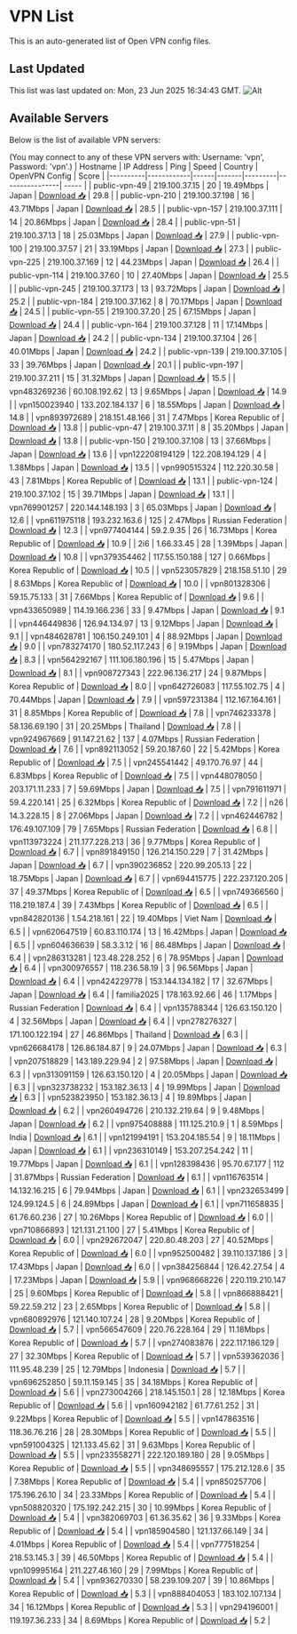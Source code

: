 # VPN List

This is an auto-generated list of Open VPN config files.

## Last Updated

This list was last updated on: Mon, 23 Jun 2025 16:34:43 GMT.
![Alt](https://repobeats.axiom.co/api/embed/186b98318ef1479477931607c1ad7d823f12451f.svg "Repobeats analytics image")

## Available Servers

Below is the list of available VPN servers:

(You may connect to any of these VPN servers with: Username: 'vpn', Password: 'vpn'.)
| Hostname | IP Address | Ping | Speed | Country | OpenVPN Config | Score |
|----------|------------|------|-------|---------|----------------| ----- |
| public-vpn-49 | 219.100.37.15 | 20 | 19.49Mbps | Japan | [Download 📥](./configs/server_0_JP.ovpn) | 29.8 |
| public-vpn-210 | 219.100.37.198 | 16 | 43.71Mbps | Japan | [Download 📥](./configs/server_1_JP.ovpn) | 28.5 |
| public-vpn-157 | 219.100.37.111 | 14 | 20.86Mbps | Japan | [Download 📥](./configs/server_2_JP.ovpn) | 28.4 |
| public-vpn-51 | 219.100.37.13 | 18 | 25.03Mbps | Japan | [Download 📥](./configs/server_3_JP.ovpn) | 27.9 |
| public-vpn-100 | 219.100.37.57 | 21 | 33.19Mbps | Japan | [Download 📥](./configs/server_4_JP.ovpn) | 27.3 |
| public-vpn-225 | 219.100.37.169 | 12 | 44.23Mbps | Japan | [Download 📥](./configs/server_5_JP.ovpn) | 26.4 |
| public-vpn-114 | 219.100.37.60 | 10 | 27.40Mbps | Japan | [Download 📥](./configs/server_6_JP.ovpn) | 25.5 |
| public-vpn-245 | 219.100.37.173 | 13 | 93.72Mbps | Japan | [Download 📥](./configs/server_7_JP.ovpn) | 25.2 |
| public-vpn-184 | 219.100.37.162 | 8 | 70.17Mbps | Japan | [Download 📥](./configs/server_8_JP.ovpn) | 24.5 |
| public-vpn-55 | 219.100.37.20 | 25 | 67.15Mbps | Japan | [Download 📥](./configs/server_9_JP.ovpn) | 24.4 |
| public-vpn-164 | 219.100.37.128 | 11 | 17.14Mbps | Japan | [Download 📥](./configs/server_10_JP.ovpn) | 24.2 |
| public-vpn-134 | 219.100.37.104 | 26 | 40.01Mbps | Japan | [Download 📥](./configs/server_11_JP.ovpn) | 24.2 |
| public-vpn-139 | 219.100.37.105 | 33 | 39.76Mbps | Japan | [Download 📥](./configs/server_12_JP.ovpn) | 20.1 |
| public-vpn-197 | 219.100.37.211 | 15 | 31.32Mbps | Japan | [Download 📥](./configs/server_13_JP.ovpn) | 15.5 |
| vpn483269236 | 60.108.192.62 | 13 | 9.65Mbps | Japan | [Download 📥](./configs/server_14_JP.ovpn) | 14.9 |
| vpn150023940 | 133.202.184.137 | 6 | 18.55Mbps | Japan | [Download 📥](./configs/server_15_JP.ovpn) | 14.8 |
| vpn893972689 | 218.151.48.166 | 31 | 7.47Mbps | Korea Republic of | [Download 📥](./configs/server_16_KR.ovpn) | 13.8 |
| public-vpn-47 | 219.100.37.11 | 8 | 35.20Mbps | Japan | [Download 📥](./configs/server_17_JP.ovpn) | 13.8 |
| public-vpn-150 | 219.100.37.108 | 13 | 37.66Mbps | Japan | [Download 📥](./configs/server_18_JP.ovpn) | 13.6 |
| vpn122208194129 | 122.208.194.129 | 4 | 1.38Mbps | Japan | [Download 📥](./configs/server_19_JP.ovpn) | 13.5 |
| vpn990515324 | 112.220.30.58 | 43 | 7.81Mbps | Korea Republic of | [Download 📥](./configs/server_20_KR.ovpn) | 13.1 |
| public-vpn-124 | 219.100.37.102 | 15 | 39.71Mbps | Japan | [Download 📥](./configs/server_21_JP.ovpn) | 13.1 |
| vpn769901257 | 220.144.148.193 | 3 | 65.03Mbps | Japan | [Download 📥](./configs/server_22_JP.ovpn) | 12.6 |
| vpn611975118 | 193.232.163.6 | 125 | 2.47Mbps | Russian Federation | [Download 📥](./configs/server_23_RU.ovpn) | 12.3 |
| vpn977404144 | 59.2.9.35 | 26 | 16.73Mbps | Korea Republic of | [Download 📥](./configs/server_24_KR.ovpn) | 10.9 |
| 2i6 | 1.66.33.45 | 28 | 1.39Mbps | Japan | [Download 📥](./configs/server_25_JP.ovpn) | 10.8 |
| vpn379354462 | 117.55.150.188 | 127 | 0.66Mbps | Korea Republic of | [Download 📥](./configs/server_26_KR.ovpn) | 10.5 |
| vpn523057829 | 218.158.51.10 | 29 | 8.63Mbps | Korea Republic of | [Download 📥](./configs/server_27_KR.ovpn) | 10.0 |
| vpn801328306 | 59.15.75.133 | 31 | 7.66Mbps | Korea Republic of | [Download 📥](./configs/server_28_KR.ovpn) | 9.6 |
| vpn433650989 | 114.19.166.236 | 33 | 9.47Mbps | Japan | [Download 📥](./configs/server_29_JP.ovpn) | 9.1 |
| vpn446449836 | 126.94.134.97 | 13 | 9.12Mbps | Japan | [Download 📥](./configs/server_30_JP.ovpn) | 9.1 |
| vpn484628781 | 106.150.249.101 | 4 | 88.92Mbps | Japan | [Download 📥](./configs/server_31_JP.ovpn) | 9.0 |
| vpn783274170 | 180.52.117.243 | 6 | 9.19Mbps | Japan | [Download 📥](./configs/server_32_JP.ovpn) | 8.3 |
| vpn564292167 | 111.106.180.196 | 15 | 5.47Mbps | Japan | [Download 📥](./configs/server_33_JP.ovpn) | 8.1 |
| vpn908727343 | 222.96.136.217 | 24 | 9.87Mbps | Korea Republic of | [Download 📥](./configs/server_34_KR.ovpn) | 8.0 |
| vpn642726083 | 117.55.102.75 | 4 | 70.44Mbps | Japan | [Download 📥](./configs/server_35_JP.ovpn) | 7.9 |
| vpn597231384 | 112.167.164.161 | 31 | 8.85Mbps | Korea Republic of | [Download 📥](./configs/server_36_KR.ovpn) | 7.8 |
| vpn746233378 | 58.136.69.190 | 31 | 20.25Mbps | Thailand | [Download 📥](./configs/server_37_TH.ovpn) | 7.8 |
| vpn924967669 | 91.147.21.62 | 137 | 4.07Mbps | Russian Federation | [Download 📥](./configs/server_38_RU.ovpn) | 7.6 |
| vpn892113052 | 59.20.187.60 | 22 | 5.42Mbps | Korea Republic of | [Download 📥](./configs/server_39_KR.ovpn) | 7.5 |
| vpn245541442 | 49.170.76.97 | 44 | 6.83Mbps | Korea Republic of | [Download 📥](./configs/server_40_KR.ovpn) | 7.5 |
| vpn448078050 | 203.171.11.233 | 7 | 59.69Mbps | Japan | [Download 📥](./configs/server_41_JP.ovpn) | 7.5 |
| vpn791611971 | 59.4.220.141 | 25 | 6.32Mbps | Korea Republic of | [Download 📥](./configs/server_42_KR.ovpn) | 7.2 |
| n26 | 14.3.228.15 | 8 | 27.06Mbps | Japan | [Download 📥](./configs/server_43_JP.ovpn) | 7.2 |
| vpn462446782 | 176.49.107.109 | 79 | 7.65Mbps | Russian Federation | [Download 📥](./configs/server_44_RU.ovpn) | 6.8 |
| vpn113973224 | 211.177.228.213 | 36 | 9.77Mbps | Korea Republic of | [Download 📥](./configs/server_45_KR.ovpn) | 6.7 |
| vpn891849150 | 126.214.150.229 | 7 | 31.42Mbps | Japan | [Download 📥](./configs/server_46_JP.ovpn) | 6.7 |
| vpn390236852 | 220.99.205.13 | 22 | 18.75Mbps | Japan | [Download 📥](./configs/server_47_JP.ovpn) | 6.7 |
| vpn694415775 | 222.237.120.205 | 37 | 49.37Mbps | Korea Republic of | [Download 📥](./configs/server_48_KR.ovpn) | 6.5 |
| vpn749366560 | 118.219.187.4 | 39 | 7.43Mbps | Korea Republic of | [Download 📥](./configs/server_49_KR.ovpn) | 6.5 |
| vpn842820136 | 1.54.218.161 | 22 | 19.40Mbps | Viet Nam | [Download 📥](./configs/server_50_VN.ovpn) | 6.5 |
| vpn620647519 | 60.83.110.174 | 13 | 16.42Mbps | Japan | [Download 📥](./configs/server_51_JP.ovpn) | 6.5 |
| vpn604636639 | 58.3.3.12 | 16 | 86.48Mbps | Japan | [Download 📥](./configs/server_52_JP.ovpn) | 6.4 |
| vpn286313281 | 123.48.228.252 | 6 | 78.95Mbps | Japan | [Download 📥](./configs/server_53_JP.ovpn) | 6.4 |
| vpn300976557 | 118.236.58.19 | 3 | 96.56Mbps | Japan | [Download 📥](./configs/server_54_JP.ovpn) | 6.4 |
| vpn424229778 | 153.144.134.182 | 17 | 32.67Mbps | Japan | [Download 📥](./configs/server_55_JP.ovpn) | 6.4 |
| familia2025 | 178.163.92.66 | 46 | 1.17Mbps | Russian Federation | [Download 📥](./configs/server_56_RU.ovpn) | 6.4 |
| vpn135788344 | 126.63.150.120 | 4 | 32.56Mbps | Japan | [Download 📥](./configs/server_57_JP.ovpn) | 6.4 |
| vpn278276327 | 171.100.122.194 | 27 | 46.86Mbps | Thailand | [Download 📥](./configs/server_58_TH.ovpn) | 6.3 |
| vpn626684178 | 126.86.184.87 | 9 | 24.07Mbps | Japan | [Download 📥](./configs/server_59_JP.ovpn) | 6.3 |
| vpn207518829 | 143.189.229.94 | 2 | 97.58Mbps | Japan | [Download 📥](./configs/server_60_JP.ovpn) | 6.3 |
| vpn313091159 | 126.63.150.120 | 4 | 20.05Mbps | Japan | [Download 📥](./configs/server_61_JP.ovpn) | 6.3 |
| vpn323738232 | 153.182.36.13 | 4 | 19.99Mbps | Japan | [Download 📥](./configs/server_62_JP.ovpn) | 6.3 |
| vpn523823950 | 153.182.36.13 | 4 | 19.89Mbps | Japan | [Download 📥](./configs/server_63_JP.ovpn) | 6.2 |
| vpn260494726 | 210.132.219.64 | 9 | 9.48Mbps | Japan | [Download 📥](./configs/server_64_JP.ovpn) | 6.2 |
| vpn975408888 | 111.125.210.9 | 1 | 8.59Mbps | India | [Download 📥](./configs/server_65_IN.ovpn) | 6.1 |
| vpn121994191 | 153.204.185.54 | 9 | 18.11Mbps | Japan | [Download 📥](./configs/server_66_JP.ovpn) | 6.1 |
| vpn236310149 | 153.207.254.242 | 11 | 19.77Mbps | Japan | [Download 📥](./configs/server_67_JP.ovpn) | 6.1 |
| vpn128398436 | 95.70.67.177 | 112 | 31.87Mbps | Russian Federation | [Download 📥](./configs/server_68_RU.ovpn) | 6.1 |
| vpn116763514 | 14.132.16.215 | 6 | 79.94Mbps | Japan | [Download 📥](./configs/server_69_JP.ovpn) | 6.1 |
| vpn232653499 | 124.99.124.5 | 6 | 24.89Mbps | Japan | [Download 📥](./configs/server_70_JP.ovpn) | 6.1 |
| vpn711658835 | 61.76.60.236 | 27 | 10.26Mbps | Korea Republic of | [Download 📥](./configs/server_71_KR.ovpn) | 6.0 |
| vpn710866893 | 121.131.21.100 | 27 | 5.41Mbps | Korea Republic of | [Download 📥](./configs/server_72_KR.ovpn) | 6.0 |
| vpn292672047 | 220.80.48.203 | 27 | 40.52Mbps | Korea Republic of | [Download 📥](./configs/server_73_KR.ovpn) | 6.0 |
| vpn952500482 | 39.110.137.186 | 3 | 17.43Mbps | Japan | [Download 📥](./configs/server_74_JP.ovpn) | 6.0 |
| vpn384256844 | 126.42.27.54 | 4 | 17.23Mbps | Japan | [Download 📥](./configs/server_75_JP.ovpn) | 5.9 |
| vpn968668226 | 220.119.210.147 | 25 | 9.60Mbps | Korea Republic of | [Download 📥](./configs/server_76_KR.ovpn) | 5.8 |
| vpn866888421 | 59.22.59.212 | 23 | 2.65Mbps | Korea Republic of | [Download 📥](./configs/server_77_KR.ovpn) | 5.8 |
| vpn680892976 | 121.140.107.24 | 28 | 9.20Mbps | Korea Republic of | [Download 📥](./configs/server_78_KR.ovpn) | 5.7 |
| vpn566547609 | 220.76.228.164 | 29 | 11.18Mbps | Korea Republic of | [Download 📥](./configs/server_79_KR.ovpn) | 5.7 |
| vpn274083876 | 222.117.186.129 | 27 | 32.30Mbps | Korea Republic of | [Download 📥](./configs/server_80_KR.ovpn) | 5.7 |
| vpn539362036 | 111.95.48.239 | 25 | 12.79Mbps | Indonesia | [Download 📥](./configs/server_81_ID.ovpn) | 5.7 |
| vpn696252850 | 59.11.159.145 | 35 | 34.18Mbps | Korea Republic of | [Download 📥](./configs/server_82_KR.ovpn) | 5.6 |
| vpn273004266 | 218.145.150.1 | 28 | 12.18Mbps | Korea Republic of | [Download 📥](./configs/server_83_KR.ovpn) | 5.6 |
| vpn160942182 | 61.77.61.252 | 31 | 9.22Mbps | Korea Republic of | [Download 📥](./configs/server_84_KR.ovpn) | 5.5 |
| vpn147863516 | 118.36.76.216 | 28 | 28.30Mbps | Korea Republic of | [Download 📥](./configs/server_85_KR.ovpn) | 5.5 |
| vpn591004325 | 121.133.45.62 | 31 | 9.63Mbps | Korea Republic of | [Download 📥](./configs/server_86_KR.ovpn) | 5.5 |
| vpn233558271 | 222.120.189.180 | 28 | 9.05Mbps | Korea Republic of | [Download 📥](./configs/server_87_KR.ovpn) | 5.5 |
| vpn348695557 | 175.212.128.6 | 35 | 7.38Mbps | Korea Republic of | [Download 📥](./configs/server_88_KR.ovpn) | 5.4 |
| vpn850257706 | 175.196.26.10 | 34 | 23.33Mbps | Korea Republic of | [Download 📥](./configs/server_89_KR.ovpn) | 5.4 |
| vpn508820320 | 175.192.242.215 | 30 | 10.99Mbps | Korea Republic of | [Download 📥](./configs/server_90_KR.ovpn) | 5.4 |
| vpn382069703 | 61.36.35.62 | 36 | 9.33Mbps | Korea Republic of | [Download 📥](./configs/server_91_KR.ovpn) | 5.4 |
| vpn185904580 | 121.137.66.149 | 34 | 4.01Mbps | Korea Republic of | [Download 📥](./configs/server_92_KR.ovpn) | 5.4 |
| vpn777518254 | 218.53.145.3 | 39 | 46.50Mbps | Korea Republic of | [Download 📥](./configs/server_93_KR.ovpn) | 5.4 |
| vpn109995164 | 211.227.46.160 | 29 | 7.99Mbps | Korea Republic of | [Download 📥](./configs/server_94_KR.ovpn) | 5.4 |
| vpn936270330 | 58.239.109.207 | 39 | 10.86Mbps | Korea Republic of | [Download 📥](./configs/server_95_KR.ovpn) | 5.3 |
| vpn888404053 | 183.102.107.134 | 34 | 16.12Mbps | Korea Republic of | [Download 📥](./configs/server_96_KR.ovpn) | 5.3 |
| vpn294196001 | 119.197.36.233 | 34 | 8.69Mbps | Korea Republic of | [Download 📥](./configs/server_97_KR.ovpn) | 5.2 |
